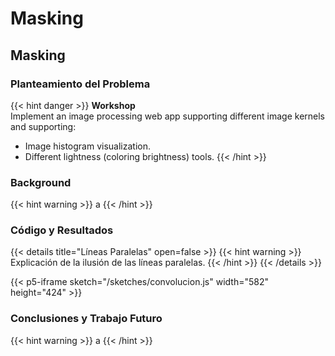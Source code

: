 # Masking

## Masking

### Planteamiento del Problema

{{< hint danger >}}
**Workshop**  
Implement an image processing web app supporting different image kernels and supporting:
* Image histogram visualization.
* Different lightness (coloring brightness) tools.
{{< /hint >}}

### Background

{{< hint warning >}}
a
{{< /hint >}}

### Código y Resultados

{{< details title="Líneas Paralelas" open=false >}}
{{< hint warning >}}
Explicación de la ilusión de las líneas paralelas.
{{< /hint >}}
{{< /details >}}

{{< p5-iframe sketch="/sketches/convolucion.js" width="582" height="424" >}}

### Conclusiones y Trabajo Futuro

{{< hint warning >}}
a
{{< /hint >}}